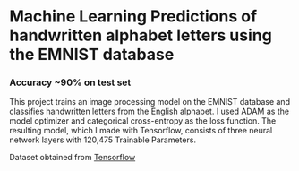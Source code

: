 # Machine Learning Predictions of handwritten alphabet letters using the EMNIST database

### Accuracy ~90% on test set

This project trains an image processing model on the EMNIST database and classifies handwritten letters from the English alphabet. I used ADAM as the model optimizer and categorical cross-entropy as the loss function. The resulting model, which I made with Tensorflow, consists of three neural network layers with 120,475 Trainable Parameters. 

Dataset obtained from [Tensorflow](https://www.tensorflow.org/datasets/catalog/emnist)